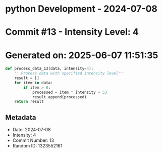 ﻿# python Development - 2024-07-08
# Commit #13 - Intensity Level: 4
# Generated on: 2025-06-07 11:51:35
```python
def process_data_13(data, intensity=4):
    '''Process data with specified intensity level'''
    result = []
    for item in data:
        if item > 0:
            processed = item * intensity + 53
            result.append(processed)
    return result
```
## Metadata
- Date: 2024-07-08
- Intensity: 4
- Commit Number: 13
- Random ID: 1323552161
